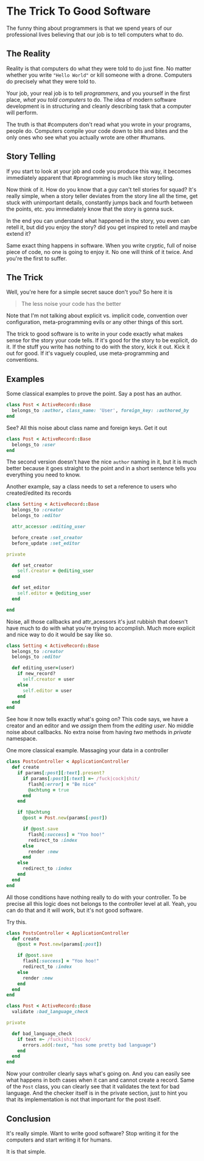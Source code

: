 # The Trick To Good Software

The funny thing about programmers is that we spend years of our professional lives believing that our job is to tell computers what to do.


## The Reality

Reality is that computers do what they were told to do just fine. No matter whether you write `"Hello World"` or kill someone with a drone. Computers do precisely what they were told to.

Your job, your real job is to tell _programmers_, and you yourself in the first place, _what you told computers_ to do. The idea of modern software development is in structuring and cleanly describing task that a computer will perform.

The truth is that #computers don't read what you wrote in your programs, people do. Computers compile your code down to bits and bites and the only ones who see what you actually wrote are other #humans.


## Story Telling

If you start to look at your job and code you produce this way, it becomes immediately apparent that #programming is much like story telling.

Now think of it. How do you know that a guy can't tell stories for squad? It's really simple, when a story teller deviates from the story line all the time, get stuck with unimportant details, constantly jumps back and fourth between the points, etc. you immediately know that the story is gonna suck.

In the end you can understand what happened in the story, you even can retell it, but did you enjoy the story? did you get inspired to retell and maybe extend it?

Same exact thing happens in software. When you write cryptic, full of noise piece of code, no one is going to enjoy it. No one will think of it twice. And you're the first to suffer.


## The Trick

Well, you're here for a simple secret sauce don't you? So here it is

> The less noise your code has the better

Note that I'm not talking about explicit vs. implicit code, convention over configuration, meta-programming evils or any other things of this sort.

The trick to good software is to write in your code exactly what makes sense for the story your code tells. If it's good for the story to be explicit, do it. If the stuff you write has nothing to do with the story, kick it out. Kick it out for good. If it's vaguely coupled, use meta-programming and conventions.


## Examples

Some classical examples to prove the point. Say a post has an author.

```ruby
class Post < ActiveRecord::Base
  belongs_to :author, class_name: 'User', foreign_key: :authored_by
end
```

See? All this noise about class name and foreign keys. Get it out

```ruby
class Post < ActiveRecord::Base
  belongs_to :user
end
```

The second version doesn't have the nice `author` naming in it, but it is much better because it goes straight to the point and in a short sentence tells you everything you need to know.

Another example, say a class needs to set a reference to users who created/edited its records

```ruby
class Setting < ActiveRecord::Base
  belongs_to :creator
  belongs_to :editor

  attr_accessor :editing_user

  before_create :set_creator
  before_update :set_editor

private

  def set_creator
    self.creator = @editing_user
  end

  def set_editor
    self.editor = @editing_user
  end

end
```

Noise, all those callbacks and attr_acessors it's just rubbish that doesn't have much to do with what you're trying to accomplish. Much more explicit and nice way to do it would be say like so.

```ruby
class Setting < ActiveRecord::Base
  belongs_to :creator
  belongs_to :editor

  def editing_user=(user)
    if new_record?
      self.creator = user
    else
      self.editor = user
    end
  end
end
```

See how it now tells exactly what's going on? This code says, we have a creator and an editor and we _assign_ them from the _editing user_. No middle noise about callbacks. No extra noise from having _two_ methods in _private_ namespace.

One more classical example. Massaging your data in a controller

```ruby
class PostsController < ApplicationController
  def create
    if params[:post][:text].present?
      if params[:post][:text] =~ /fuck|cock|shit/
        flash[:error] = "Be nice"
        @achtung = true
      end
    end

    if !@achtung
      @post = Post.new(params[:post])

      if @post.save
        flash[:success] = "Yoo hoo!"
        redirect_to :index
      else
        render :new
      end
    else
      redirect_to :index
    end
  end
end
```

All those conditions have nothing really to do with your controller. To be precise all this logic does not belongs to the controller level at all. Yeah, you can do that and it will work, but it's not good software.

Try this.

```ruby
class PostsController < ApplicationController
  def create
    @post = Post.new(params[:post])

    if @post.save
      flash[:success] = "Yoo hoo!"
      redirect_to :index
    else
      render :new
    end
  end
end

class Post < ActiveRecord::Base
  validate :bad_language_check

private

  def bad_language_check
    if text =~ /fuck|shit|cock/
      errors.add(:text, "has some pretty bad language")
    end
  end
end
```

Now your controller clearly says what's going on. And you can easily see what happens in both cases when it can and cannot create a record. Same of the `Post` class, you can clearly see that it validates the text for bad language. And the checker itself is in the private section, just to hint you that its implementation is not that important for the post itself.


## Conclusion

It's really simple. Want to write good software? Stop writing it for the computers and start writing it for humans.

It is that simple.